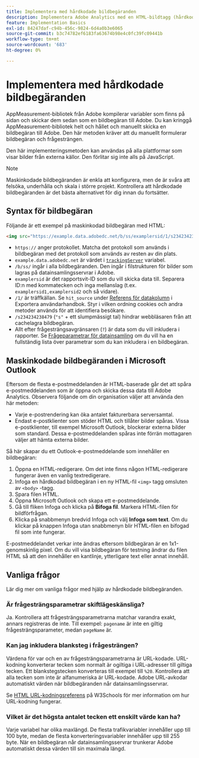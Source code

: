 ```yaml
---
title: Implementera med hårdkodade bildbegäranden
description: Implementera Adobe Analytics med en HTML-bildtagg (hårdkodad bildbegäran)
feature: Implementation Basics
exl-id: 84247daf-c94b-456c-9824-6d4a0b3e6065
source-git-commit: b3c74782ef6183fa63674b98e4c0fc39fc09441b
workflow-type: tm+mt
source-wordcount: '683'
ht-degree: 0%

---
```


# Implementera med hårdkodade bildbegäranden

AppMeasurement-bibliotek från Adobe kompilerar variabler som finns på sidan och skickar dem sedan som en bildbegäran till Adobe. Du kan kringgå AppMeasurement-bibliotek helt och hållet och manuellt skicka en bildbegäran till Adobe. Den här metoden kräver att du manuellt formulerar bildbegäran och frågesträngen.

Den här implementeringsmetoden kan användas på alla plattformar som visar bilder från externa källor. Den förlitar sig inte alls på JavaScript.

>[!NOTE]
>
>Maskinkodade bildbegäranden är enkla att konfigurera, men de är svåra att felsöka, underhålla och skala i större projekt. Kontrollera att hårdkodade bildbegäranden är det bästa alternativet för dig innan du fortsätter.

## Syntax för bildbegäran

Följande är ett exempel på maskinkodad bildbegäran med HTML:

```html
<img src="https://example.data.adobedc.net/b/ss/examplersid/1/s234234238479?AQB=1&g=http%3A%2F%2Fexample.com&pageName=Example%20hardcoded%20hit&v1=Example%20value&AQE=1"/>
```

* `https://` anger protokollet. Matcha det protokoll som används i bildbegäran med det protokoll som används av resten av din plats.
* `example.data.adobedc.net` är värdet i [`trackingServer`](/help/implement/vars/config-vars/trackingserver.md) variabel.
* `/b/ss/` ingår i alla bildbegäranden. Den ingår i filstrukturen för bilder som lagras på datainsamlingsservrar i Adobe.
* `examplersid` är det rapportsvit-ID som du vill skicka data till. Separera ID:n med kommatecken och inga mellanslag (t.ex. `examplersid1,examplersid2` och så vidare).
* `/1/` är träffkällan. Se `hit_source` under [Referens för datakolumn](../../export/analytics-data-feed/c-df-contents/datafeeds-reference.md) i Exportera användarhandbok. Styr i vilken ordning cookies och andra metoder används för att identifiera besökare.
* `/s234234238479` (`"s"` + ett slumpmässigt tal) hindrar webbläsaren från att cachelagra bildbegäran.
* Allt efter frågesträngsavgränsaren (`?`) är data som du vill inkludera i rapporter. Se [Frågeparametrar för datainsamling](../validate/query-parameters.md) om du vill ha en fullständig lista över parametrar som du kan inkludera i en bildbegäran.

## Maskinkodade bildbegäranden i Microsoft Outlook

Eftersom de flesta e-postmeddelanden är HTML-baserade går det att spåra e-postmeddelanden som är öppna och skicka dessa data till Adobe Analytics. Observera följande om din organisation väljer att använda den här metoden:

* Varje e-postrendering kan öka antalet fakturerbara serversamtal.
* Endast e-postklienter som stöder HTML och tillåter bilder spåras. Vissa e-postklienter, till exempel Microsoft Outlook, blockerar externa bilder som standard. Dessa e-postmeddelanden spåras inte förrän mottagaren väljer att hämta externa bilder.

Så här skapar du ett Outlook-e-postmeddelande som innehåller en bildbegäran:

1. Öppna en HTML-redigerare. Om det inte finns någon HTML-redigerare fungerar även en vanlig textredigerare.
2. Infoga en hårdkodad bildbegäran i en ny HTML-fil `<img>` tagg omsluten av `<body>` -tagg.
3. Spara filen HTML.
4. Öppna Microsoft Outlook och skapa ett e-postmeddelande.
5. Gå till fliken Infoga och klicka på **Bifoga fil**. Markera HTML-filen för bildförfrågan.
6. Klicka på snabbmenyn bredvid Infoga och välj **Infoga som text**. Om du klickar på knappen Infoga utan snabbmenyn blir HTML-filen en bifogad fil som inte fungerar.

E-postmeddelandet verkar inte ändras eftersom bildbegäran är en 1x1-genomskinlig pixel. Om du vill visa bildbegäran för testning ändrar du filen HTML så att den innehåller en kantlinje, ytterligare text eller annat innehåll.

## Vanliga frågor

Lär dig mer om vanliga frågor med hjälp av hårdkodade bildbegäranden.

### Är frågesträngsparametrar skiftlägeskänsliga?

Ja. Kontrollera att frågesträngsparametrarna matchar varandra exakt, annars registreras de inte. Till exempel: `pagename` är inte en giltig frågesträngsparameter, medan `pageName` är.

### Kan jag inkludera blanksteg i frågesträngen?

Värdena för var och en av frågesträngsparametrarna är URL-kodade. URL-kodning konverterar tecken som normalt är ogiltiga i URL-adresser till giltiga tecken. Ett blankstegstecken konverteras till exempel till `%20`. Kontrollera att alla tecken som inte är alfanumeriska är URL-kodade. Adobe URL-avkodar automatiskt värden när bildbegäranden når datainsamlingsservrar.

Se [HTML URL-kodningsreferens](https://www.w3schools.com/tags/ref_urlencode.asp) på W3Schools för mer information om hur URL-kodning fungerar.

### Vilket är det högsta antalet tecken ett enskilt värde kan ha?

Varje variabel har olika maxlängd. De flesta trafikvariabler innehåller upp till 100 byte, medan de flesta konverteringsvariabler innehåller upp till 255 byte. När en bildbegäran når datainsamlingsservrar trunkerar Adobe automatiskt dessa värden till sin maximala längd.
